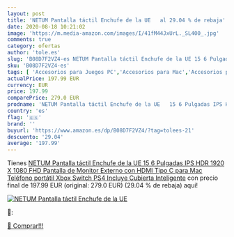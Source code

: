 ```yaml
---
layout: post
title: 'NETUM Pantalla táctil Enchufe de la UE   al 29.04 % de rebaja'
date: 2020-08-18 10:21:02
image: 'https://m.media-amazon.com/images/I/41fM44JxUrL._SL400_.jpg'
comments: true
category: ofertas
author: 'tole.es'
slug: 'B08D7F2VZ4-es NETUM Pantalla táctil Enchufe de la UE 15 6 Pulgadas IPS...'
sku: 'B08D7F2VZ4-es'
tags: [ 'Accesorios para Juegos PC','Accesorios para Mac','Accesorios para PlayStation 4','Auriculares gaming con micrófono para PlayStation 4','Auriculares gaming para PC','Electrónica','Hardware y juegos para Nintendo Switch','Hardware y juegos para PlayStation 4','Juegos para Nintendo Switch','Juegos y Accesorios para Mac','Juegos y Accesorios para PC','Teclados para gamers para PC','Videojuegos','ps4','xbox', ]
actualPrice: 197.99 EUR
currency: EUR
price: 197.99
comparePrice: 279.0 EUR
prodname: 'NETUM Pantalla táctil Enchufe de la UE   15 6 Pulgadas IPS HDR 1920 X 1080 FHD Pantalla de Monitor Externo con HDMI Tipo C para Mac Teléfono portátil Xbox Switch PS4 Incluye Cubierta Inteligente'
country: 'es'
flag: '🇪🇸'
brand: ''
buyurl: 'https://www.amazon.es/dp/B08D7F2VZ4/?tag=tolees-21'
descuento: '29.04'
average: '197.99'
---
```


Tienes [NETUM Pantalla táctil Enchufe de la UE   15 6 Pulgadas IPS HDR 1920 X 1080 FHD Pantalla de Monitor Externo con HDMI Tipo C para Mac Teléfono portátil Xbox Switch PS4 Incluye Cubierta Inteligente](https://www.amazon.es/dp/B08D7F2VZ4/?tag=tolees-21) con precio final de  197.99 EUR (original: 279.0 EUR) (29.04 %  de rebaja) aqui!

[![NETUM Pantalla táctil Enchufe de la UE  ](https://m.media-amazon.com/images/I/41fM44JxUrL._SL400_.jpg)](https://www.amazon.es/dp/B08D7F2VZ4/?tag=tolees-21)

🔎:


[🛒 Comprar!!!](https://www.amazon.es/dp/B08D7F2VZ4/?tag=tolees-21)
